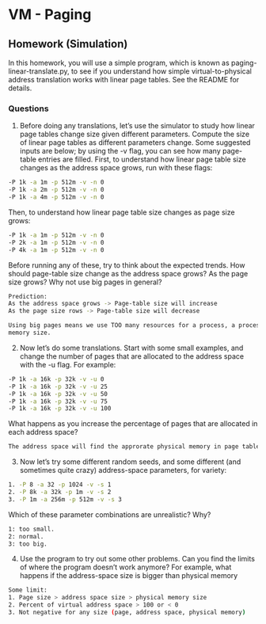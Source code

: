 # VM - Paging 

## Homework (Simulation)
In this homework, you will use a simple program, which is known as
paging-linear-translate.py, to see if you understand how simple
virtual-to-physical address translation works with linear page tables. See
the README for details.

### Questions 
1. Before doing any translations, let’s use the simulator to study how linear page tables change size given different parameters. Compute the size of linear page tables as different parameters change. Some suggested inputs are below; by using the -v flag, you can see how many page-table entries are filled. First, to understand how linear page table size changes as the address space grows, run with
these flags:
```sh
-P 1k -a 1m -p 512m -v -n 0
-P 1k -a 2m -p 512m -v -n 0
-P 1k -a 4m -p 512m -v -n 0
```
Then, to understand how linear page table size changes as page size
grows:
```sh
-P 1k -a 1m -p 512m -v -n 0
-P 2k -a 1m -p 512m -v -n 0
-P 4k -a 1m -p 512m -v -n 0
```

Before running any of these, try to think about the expected trends. How should page-table size change as the address space grows? As the page size grows? Why not use big pages in general?
```sh 
Prediction: 
As the address space grows -> Page-table size will increase 
As the page size rows -> Page-table size will decrease

Using big pages means we use TOO many resources for a process, a process do not contain that big 
memory size. 
```

2. Now let’s do some translations. Start with some small examples,
and change the number of pages that are allocated to the address
space with the -u flag. For example:
```sh
-P 1k -a 16k -p 32k -v -u 0
-P 1k -a 16k -p 32k -v -u 25
-P 1k -a 16k -p 32k -v -u 50
-P 1k -a 16k -p 32k -v -u 75
-P 1k -a 16k -p 32k -v -u 100
```
What happens as you increase the percentage of pages that are allocated in each address space?
```sh
The address space will find the approrate physical memory in page table => more pages are valid. 
```


3. Now let’s try some different random seeds, and some different (and
sometimes quite crazy) address-space parameters, for variety:
```sh
1. -P 8 -a 32 -p 1024 -v -s 1
2. -P 8k -a 32k -p 1m -v -s 2
3. -P 1m -a 256m -p 512m -v -s 3
``` 
Which of these parameter combinations are unrealistic? Why?
```sh 
1: too small. 
2: normal.
3: too big.
```

4. Use the program to try out some other problems. Can you find the
limits of where the program doesn’t work anymore? For example,
what happens if the address-space size is bigger than physical memory
```sh
Some limit: 
1. Page size > address space size > physical memory size 
2. Percent of virtual address space > 100 or < 0 
3. Not negative for any size (page, address space, physical memory)
```